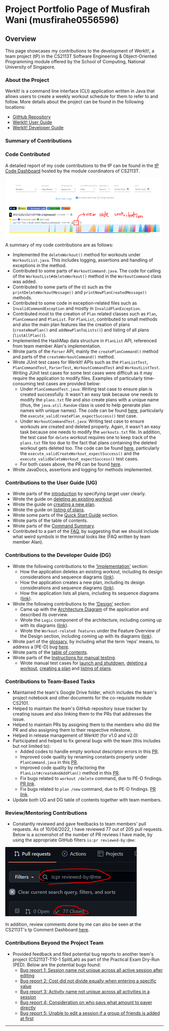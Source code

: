 # Project Portfolio Page of Musfirah Wani (musfirahe0556596)

## Overview
This page showcases my contributions to the development of WerkIt!, a team project (tP) in the CS2113T
Software Engineering & Object-Oriented Programming module offered by the School of Computing, National University of
Singapore.

### About the Project
WerkIt! is a command line interface (CLI) application written in Java that allows users to create a weekly workout
schedule for them to refer to and follow. More details about the project can be found in the following locations:
* [GitHub Repository](https://github.com/AY2122S2-CS2113T-T09-2/tp)
* [WerkIt! User Guide](../UserGuide.md)
* [WerkIt! Developer Guide](../DeveloperGuide.md)


### Summary of Contributions
### Code Contributed
A detailed report of my code contributions to the tP can be found in the [tP Code Dashboard](https://nus-cs2113-ay2122s2.github.io/tp-dashboard/?search=Musfirah&breakdown=true)
hosted by the module coordinators of CS2113T.

![tP Code Dashboard](../images/ppp/musfirahe0556596/tpCodeDashboard.PNG)

A summary of my code contributions are as follows:
- Implemented the `deleteWorkout()` method for workouts under `WorkoutList.java`.
  This includes logging, assertions and handling of exceptions in the method.
- Contributed to some parts of `WorkoutCommand.java`.
  The code for calling of the `WorkoutList#deleteWorkout()` method
  in the `WorkoutCommand` class was added.
- Contributed to some parts of the `UI` such as the
  `printDeleteWorkoutMessage()` and `printNewPlanCreatedMessage()` methods.
- Contributed to some code in exception-related files such as
  `InvalidCommandException` and mostly in `InvalidPlanException`.
- Contributed most to the creation of `Plan` related classes such as
  `Plan`, `PlanCommand` and `PlanList`. For `PlanList`, contributed to small methods
  and also the main plan features like the creation of plans (`createNewPlan()` and `addNewPlanToLists()`)
  and listing of all plans (`listAllPlan()`).
- Implemented the HashMap data structure in `PlanList` API,
  referenced from team member Alan's implementation.
- Wrote parts of the `Parser` API, mainly the `createPlanCommand()` method and parts
  of the `createWorkoutCommand()` method.
- Wrote JUnit test cases for WerkIt! APIs such as the
  `PlanListTest`, `PlanCommandTest`, `ParserTest`, `WorkoutCommandTest` and `WorkoutListTest`. Writing JUnit
  test cases for some test cases were difficult as it may require the application
  to modify files. Examples of particularly time-consuming test cases are provided below:
  - Under `PlanCommandTest.java`: Writing test case to ensure plan is created successfully.
    It wasn't an easy task because one needs to modify the `plans.txt` file and also create
    plans with a unique name (thus, the `java.util.Random` class is used to help generate plan names with unique
    names). The code can be found [here](https://github.com/AY2122S2-CS2113T-T09-2/tp/blob/master/src/test/java/commands/PlanCommandTest.java),
    particularly the `execute_validCreatePlan_expectSuccess()` test case.
  - Under `WorkoutCommandTest.java`: Writing test case to ensure workouts are created and deleted
    properly. Again, it wasn't an easy task because one needs to modify
    the `workouts.txt` file. In addition, the test case for `delete` workout
    requires one to keep track of the `plans.txt` file too due to the fact that plans containing the deleted workout gets
    deleted too. The code can be found [here](https://github.com/AY2122S2-CS2113T-T09-2/tp/blob/master/src/test/java/commands/WorkoutCommandTest.java),
    particularly the `execute_validCreateWorkout_expectSuccess()` and the `execute_validDeleteWorkout_expectSuccess()` test cases.
  - For both cases above, the PR can be found [here](https://github.com/AY2122S2-CS2113T-T09-2/tp/pull/251).
- Wrote JavaDocs, assertions and logging for methods implemented.

### Contributions to the User Guide (UG)
- Wrote parts of the [introduction](../UserGuide.md#introduction) by specifying target user clearly.
- Wrote the guide on [deleting an existing workout](../UserGuide.md#delete-a-workout-workout-delete).
- Wrote the guide on [creating a new plan](../UserGuide.md#create-a-plan-plan-new).
- Wrote the guide on [listing of plans](../UserGuide.md#list-a-plan-plan-list).
- Wrote some parts of the [Quick Start Guide](../UserGuide.md#quick-start-guide) section.
- Wrote parts of the table of contents.
- Wrote parts of the [Command Summary](../UserGuide.md#command-summary).
- Contributed to a part of the [FAQ](../UserGuide.md#1-my-terminal-in-windows-is-displaying-weird-symbols-when-i-run-the-application),
by suggesting that we should include what weird symbols in the terminal looks like (FAQ written by team member Alan).

### Contributions to the Developer Guide (DG)
- Wrote the following contributions to the ['Implementation'](../DeveloperGuide.md#implementation) section:
  - How the application deletes an existing workout, including its design considerations
    and sequence diagrams ([link](../DeveloperGuide.md#delete-existing-workout)).
  - How the application creates a new plan, including its design considerations and
    sequence diagrams ([link](../DeveloperGuide.md#create-a-new-plan)).
  - How the application lists all plans, including its sequence diagrams
    ([link](../DeveloperGuide.md#list-plans)).
- Wrote the following contributions to the ['Design'](../DeveloperGuide.md#design) section:
  - Came up with the [Architecture Diagram](../DeveloperGuide.md#architecture-overview) of the application and described its overview.
  - Wrote the `Logic` component of the architecture, including coming up with its diagrams ([link](../DeveloperGuide.md#logic-component)).
  - Wrote the `Workout-related features` under the Feature Overview of the Design section, including coming up with its diagrams ([link](../DeveloperGuide.md#workout-related-features)).
- Wrote part of the [glossary](../DeveloperGuide.md#glossary), by including what the term 'reps' means, 
to address a [PE-D] bug [here](https://github.com/AY2122S2-CS2113T-T09-2/tp/issues/211).
- Wrote parts of the [table of contents](../DeveloperGuide.md#table-of-contents).
- Wrote parts of the [Instructions for manual testing](../DeveloperGuide.md#instructions-for-manual-testing).
  - Wrote manual test cases for [launch and shutdown](../DeveloperGuide.md#launch-and-shutdown), [deleting a workout](../DeveloperGuide.md#deleting-an-existing-workout),
    [creating a plan](../DeveloperGuide.md#creating-a-new-plan) and [listing of plans](../DeveloperGuide.md#listing-all-plans).

### Contributions to Team-Based Tasks
- Maintained the team's Google Drive folder, which includes the team's project notebook
  and other documents for the co-requisite module CS2101.
- Helped to maintain the team's GitHub repository issue tracker by creating issues and also linking
  them to the PRs that addresses the issue.
- Helped to maintain PRs by assigning them to the members who did the PR and also
  assigning them to their respective milestone.
- Helped in release management of WerkIt! (for v1.0 and v2.0)
- Participated and helped to fix general bugs with the team (this includes but not limited to):
  - Added codes to handle empty workout descriptor errors in this [PR](https://github.com/AY2122S2-CS2113T-T09-2/tp/pull/44).
  - Improved code quality by renaming constants properly under `PlanCommand.java` in this [PR](https://github.com/AY2122S2-CS2113T-T09-2/tp/pull/293).
  - Improved code quality by refactoring the `PlanList#createAndAddPlan()` method in this [PR](https://github.com/AY2122S2-CS2113T-T09-2/tp/pull/310).
  - Fix bugs related to `workout /delete` command, due to PE-D findings. [PR link](https://github.com/AY2122S2-CS2113T-T09-2/tp/pull/222).
  - Fix bugs related to `plan /new` command, due to PE-D findings. [PR link](https://github.com/AY2122S2-CS2113T-T09-2/tp/pull/278).
- Update both UG and DG table of contents together with team members.

### Review/Mentoring Contributions
- Constantly reviewed and gave feedbacks to team members' pull requests.
  As of 10/04/2022, I have reviewed 77 out of 205 pull requests.
  Below is a screenshot of the number of PR reviews I have made, by
  using the appropriate GitHub filters `is:pr reviewed-by:@me`:

![PR Reviews](../images/ppp/musfirahe0556596/PRReviews.PNG)

In addition, review comments done by me can also be seen at the CS2113T's tp Comment Dashboard [here](https://nus-cs2113-ay2122s2.github.io/dashboards/contents/tp-comments.html).

### Contributions Beyond the Project Team
- Provided feedback and filed potential bug reports to another team's project (CS2113T-T10-1 SplitLah) as part 
  of the Practical Exam Dry-Run (PED). Below are the potential bugs found:
  - [Bug report 1: Session name not unique across all active session after editing](https://github.com/Musfirahe0556596/ped/issues/1)
  - [Bug report 2: Cost did not divide equally when entering a specific value](https://github.com/Musfirahe0556596/ped/issues/2)
  - [Bug report 3: Activity name not unique across all activities in a session](https://github.com/Musfirahe0556596/ped/issues/3)
  - [Bug report 4: Consideration on who pays what amount to payer directly](https://github.com/Musfirahe0556596/ped/issues/4)
  - [Bug report 5: Unable to edit a session if a group of friends is added at first](https://github.com/Musfirahe0556596/ped/issues/5)

---
